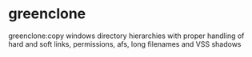 greenclone
==========

greenclone:copy windows directory hierarchies with proper handling of hard and soft links, permissions, afs, long filenames and VSS shadows
